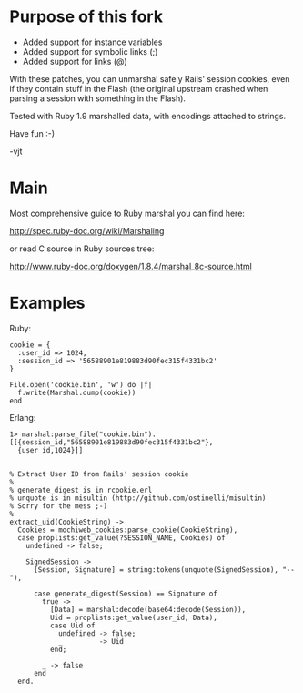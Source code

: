 Purpose of this fork
====================

* Added support for instance variables
* Added support for symbolic links (;)
* Added support for links (@)

With these patches, you can unmarshal safely Rails' session cookies,
even if they contain stuff in the Flash (the original upstream crashed
when parsing a session with something in the Flash).

Tested with Ruby 1.9 marshalled data, with encodings attached to strings.

Have fun :-)

-vjt

Main
====

Most comprehensive guide to Ruby marshal you can find here:

http://spec.ruby-doc.org/wiki/Marshaling

or read C source in Ruby sources tree:

http://www.ruby-doc.org/doxygen/1.8.4/marshal_8c-source.html

Examples
========

Ruby:

    cookie = {
      :user_id => 1024,
      :session_id => '56588901e819883d90fec315f4331bc2'
    }

    File.open('cookie.bin', 'w') do |f|
      f.write(Marshal.dump(cookie))
    end

Erlang:

    1> marshal:parse_file("cookie.bin").
    [[{session_id,"56588901e819883d90fec315f4331bc2"},
      {user_id,1024}]]


    % Extract User ID from Rails' session cookie
    %
    % generate_digest is in rcookie.erl
    % unquote is in misultin (http://github.com/ostinelli/misultin)
    % Sorry for the mess ;-)
    %
    extract_uid(CookieString) ->
      Cookies = mochiweb_cookies:parse_cookie(CookieString),
      case proplists:get_value(?SESSION_NAME, Cookies) of
        undefined -> false;

        SignedSession ->
          [Session, Signature] = string:tokens(unquote(SignedSession), "--"),

          case generate_digest(Session) == Signature of
            true ->
              [Data] = marshal:decode(base64:decode(Session)),
              Uid = proplists:get_value(user_id, Data),
              case Uid of
                undefined -> false;
                _         -> Uid
              end;

            _ -> false
          end
      end.
